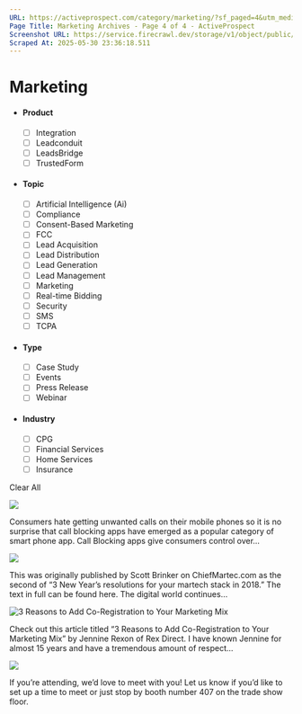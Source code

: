 ```yaml
---
URL: https://activeprospect.com/category/marketing/?sf_paged=4&utm_medium=Email&utm_source=Website&utm_campaign=AP-Email-InsideCBM-September
Page Title: Marketing Archives - Page 4 of 4 - ActiveProspect
Screenshot URL: https://service.firecrawl.dev/storage/v1/object/public/media/screenshot-f15770c5-d46b-4d99-9442-6828386b5a14.png
Scraped At: 2025-05-30 23:36:18.511
---
```

# Marketing



- #### Product


  - [ ] Integration
  - [ ] Leadconduit
  - [ ] LeadsBridge
  - [ ] TrustedForm
- #### Topic


  - [ ] Artificial Intelligence (Ai)
  - [ ] Compliance
  - [ ] Consent-Based Marketing
  - [ ] FCC
  - [ ] Lead Acquisition
  - [ ] Lead Distribution
  - [ ] Lead Generation
  - [ ] Lead Management
  - [ ] Marketing
  - [ ] Real-time Bidding
  - [ ] Security
  - [ ] SMS
  - [ ] TCPA
- #### Type


  - [ ] Case Study
  - [ ] Events
  - [ ] Press Release
  - [ ] Webinar
- #### Industry


  - [ ] CPG
  - [ ] Financial Services
  - [ ] Home Services
  - [ ] Insurance

Clear All

![](https://activeprospect.com/wp-content/uploads/2018/01/callblockerfeatured-01.png)



Consumers hate getting unwanted calls on their mobile phones so it is no surprise that call blocking apps have emerged as a popular category of smart phone app. Call Blocking apps give consumers control over…


![](https://activeprospect.com/wp-content/uploads/2018/01/martechstack_featured-01.png)



This was originally published by Scott Brinker on ChiefMartec.com as the second of “3 New Year’s resolutions for your martech stack in 2018.” The text in full can be found here. The digital world continues…


![3 Reasons to Add Co-Registration to Your Marketing Mix](https://activeprospect.com/wp-content/uploads/2017/04/Coreg-ebook-from-Rex-1-434x325.png)



Check out this article titled “3 Reasons to Add Co-Registration to Your Marketing Mix” by Jennine Rexon of Rex Direct. I have known Jennine for almost 15 years and have a tremendous amount of respect…


![](https://activeprospect.com/wp-content/uploads/2017/03/leadsconheader.png)



If you’re attending, we’d love to meet with you! Let us know if you’d like to set up a time to meet or just stop by booth number 407 on the trade show floor.





